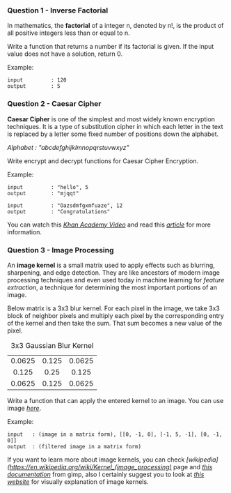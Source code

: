 ### Question 1 - Inverse Factorial

In mathematics, the **factorial** of a integer n, denoted by n!, is the product of all positive integers less than or equal to n.

Write a function that returns a number if its factorial is given.
If the input value does not have a solution, return 0.

Example:
```
input         : 120
output        : 5
```

### Question 2 - Caesar Cipher

**Caesar Cipher** is one of the simplest and most widely known encryption techniques. It is a type of substitution cipher in which each letter in the text is replaced by a letter some fixed number of positions down the alphabet.

_Alphabet : "abcdefghijklmnopqrstuvwxyz"_

Write encrypt and decrypt functions for Caesar Cipher Encryption.

Example:
```
input         : "hello", 5
output        : "mjqqt"
```

```
input         : "Oazsdmfgxmfuaze", 12
output        : "Congratulations"
```

You can watch this _[Khan Academy Video](https://www.khanacademy.org/computing/computer-science/cryptography/crypt/v/caesar-cipher)_ and read this _[article](http://www.cs.trincoll.edu/~crypto/historical/caesar.html)_ for more information.

### Question 3 - Image Processing

An **image kernel** is a small matrix used to apply effects such as blurring, sharpening, and edge detection. They are like ancestors of modern image processing techniques and even used today in machine learning for _feature extraction_, a technique for determining the most important portions of an image.

Below matrix is a 3x3 blur kernel. For each pixel in the image, we take 3x3 block of neighbor pixels and multiply each pixel by the corresponding entry of the kernel and then take the sum. That sum becomes a new value of the pixel.

<table align = center>
    <caption>3x3 Gaussian Blur Kernel</caption>
    <tr>
        <td align = center>0.0625</td>
        <td align = center>0.125</td>
        <td align = center>0.0625</td>
    </tr>
    <tr>
        <td align = center>0.125</td>
        <td align = center>0.25</td>
        <td align = center>0.125</td>
    </tr>
    <tr>
        <td align = center>0.0625</td>
        <td align = center>0.125</td>
        <td align = center>0.0625</td>
    </tr>
</table>

Write a function that can apply the entered kernel to an image. You can use image *[here](todo)*.

Example:
```
input   : (image in a matrix form), [[0, -1, 0], [-1, 5, -1], [0, -1, 0]]
output  : (filtered image in a matrix form)
```

If you want to learn more about image kernels, you can check *[wikipedia](https://en.wikipedia.org/wiki/Kernel_(image_processing)* page and _[this documentation](https://docs.gimp.org/en/gimp-filter-convolution-matrix.html)_ from gimp, also I certainly suggest you to look at _[this website](http://setosa.io/ev/image-kernels/)_ for visually explanation of image kernels.

